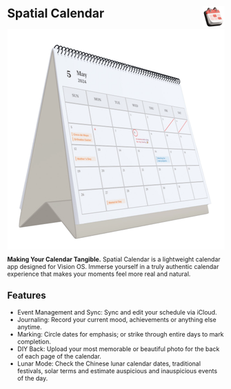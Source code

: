 # Spatial Calendar <img alt="Logo" src="./src/images/logo.png" align="right" height="50">

<img alt="Logo" src="./src/images/app-screen.png" align="center" height="512">

**Making Your Calendar Tangible.**
Spatial Calendar is a lightweight calendar app designed for Vision OS.
Immerse yourself in a truly authentic calendar experience that makes your moments feel more real and natural.

## Features

- Event Management and Sync: Sync and edit your schedule via iCloud.
- Journaling: Record your current mood, achievements or anything else anytime.
- Marking: Circle dates for emphasis; or strike through entire days to mark completion.
- DIY Back: Upload your most memorable or beautiful photo for the back of each page of the calendar.
- Lunar Mode: Check the Chinese lunar calendar dates, traditional festivals, solar terms and estimate auspicious and inauspicious events of the day.
